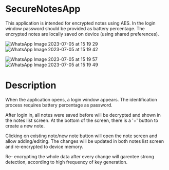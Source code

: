 # SecureNotesApp

This application is intended for encrypted notes using AES. In the login window password should be provided as battery
percentage. The encrypted notes are locally saved on device (using shared preferences).


![WhatsApp Image 2023-07-05 at 15 19 29](https://github.com/Sharoniki1/SecureNoteTakingApp/assets/68810288/e7e8c422-d85c-4adc-92f3-348676d957c2)    ![WhatsApp Image 2023-07-05 at 15 19 42](https://github.com/Sharoniki1/SecureNoteTakingApp/assets/68810288/384d6966-aae4-4444-b494-057fe7831bdd)

![WhatsApp Image 2023-07-05 at 15 19 57](https://github.com/Sharoniki1/SecureNoteTakingApp/assets/68810288/5f7d7145-2233-4668-a15f-4d26e82f5c4c)    ![WhatsApp Image 2023-07-05 at 15 19 49](https://github.com/Sharoniki1/SecureNoteTakingApp/assets/68810288/ada6987b-e8da-478f-85f8-44f48c031c86)




# Description

When the application opens, a login window appears. The identification process requires battery percentage as password.

After login in, all notes were saved before will be decrypted and shown in the notes list screen.
At the bottom of the screen, there is a '+' button to create a new note.

Clicking on existing note/new note button will open the note screen and allow adding/editing.
The changes will be updated in both notes list screen and re-encrypted to device memory.

Re- encrypting the whole data after every change will garentee strong detection, according to high frequency of key generation. 






